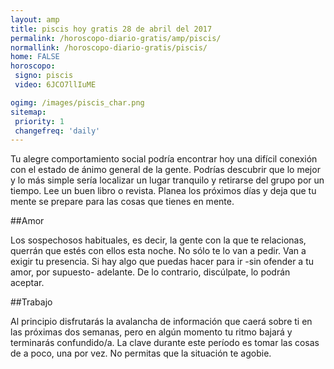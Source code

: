```yaml
---
layout: amp
title: piscis hoy gratis 28 de abril del 2017 
permalink: /horoscopo-diario-gratis/amp/piscis/
normallink: /horoscopo-diario-gratis/piscis/
home: FALSE
horoscopo:
 signo: piscis
 video: 6JCO7llIuME

ogimg: /images/piscis_char.png
sitemap:
 priority: 1
 changefreq: 'daily'
---
```



Tu alegre comportamiento social podría encontrar hoy una difícil conexión con el estado de ánimo general de la gente. Podrías descubrir que lo mejor y lo más simple sería localizar un lugar tranquilo y retirarse del grupo por un tiempo. Lee un buen libro o revista. Planea los próximos días y deja que tu mente se prepare para las cosas que tienes en mente.

##Amor

Los sospechosos habituales, es decir, la gente con la que te relacionas, querrán que estés con ellos esta noche. No sólo te lo van a pedir. Van a exigir tu presencia. Si hay algo que puedas hacer para ir -sin ofender a tu amor, por supuesto- adelante. De lo contrario, discúlpate, lo podrán aceptar.

##Trabajo

Al principio disfrutarás la avalancha de información que caerá sobre ti en las próximas dos semanas, pero en algún momento tu ritmo bajará y terminarás confundido/a. La clave durante este período es tomar las cosas de a poco, una por vez. No permitas que la situación te agobie.